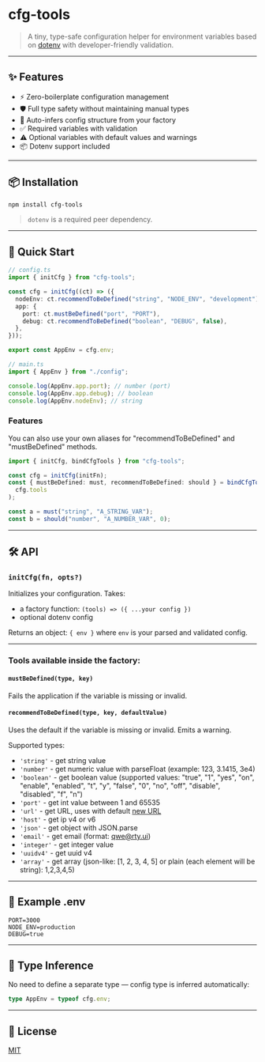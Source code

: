 # cfg-tools

> A tiny, type-safe configuration helper for environment variables based on [dotenv](https://www.npmjs.com/package/dotenv) with developer-friendly validation.

---

## ✨ Features

- ⚡ Zero-boilerplate configuration management
- 🛡️ Full type safety without maintaining manual types
- 🧠 Auto-infers config structure from your factory
- ✅ Required variables with validation
- ⚠️ Optional variables with default values and warnings
- 📦 Dotenv support included

---

## 📦 Installation

```bash
npm install cfg-tools
```

> `dotenv` is a required peer dependency.

---

## 🚀 Quick Start

```ts
// config.ts
import { initCfg } from "cfg-tools";

const cfg = initCfg((ct) => ({
  nodeEnv: ct.recommendToBeDefined("string", "NODE_ENV", "development"),
  app: {
    port: ct.mustBeDefined("port", "PORT"),
    debug: ct.recommendToBeDefined("boolean", "DEBUG", false),
  },
}));

export const AppEnv = cfg.env;
```

```ts
// main.ts
import { AppEnv } from "./config";

console.log(AppEnv.app.port); // number (port)
console.log(AppEnv.app.debug); // boolean
console.log(AppEnv.nodeEnv); // string
```

### Features

You can also use your own aliases for "recommendToBeDefined" and "mustBeDefined" methods.

```ts
import { initCfg, bindCfgTools } from "cfg-tools";

const cfg = initCfg(initFn);
const { mustBeDefined: must, recommendToBeDefined: should } = bindCfgTools(
  cfg.tools
);

const a = must("string", "A_STRING_VAR");
const b = should("number", "A_NUMBER_VAR", 0);
```

---

## 🛠️ API

### `initCfg(fn, opts?)`

Initializes your configuration. Takes:

- a factory function: `(tools) => ({ ...your config })`
- optional dotenv config

Returns an object: `{ env }` where `env` is your parsed and validated config.

---

### Tools available inside the factory:

#### `mustBeDefined(type, key)`

Fails the application if the variable is missing or invalid.

#### `recommendToBeDefined(type, key, defaultValue)`

Uses the default if the variable is missing or invalid. Emits a warning.

Supported types:

- `'string'` - get string value
- `'number'` - get numeric value with parseFloat (example: 123, 3.1415, 3e4)
- `'boolean'` - get boolean value (supported values: "true", "1", "yes", "on", "enable", "enabled", "t", "y", "false", "0", "no", "off", "disable", "disabled", "f", "n")
- `'port'` - get int value between 1 and 65535
- `'url'` - get URL, uses with default [new URL](https://developer.mozilla.org/en-US/docs/Web/API/URL/URL)
- `'host'` - get ip v4 or v6
- `'json'` - get object with JSON.parse
- `'email'` - get email (format: qwe@rty.ui)
- `'integer'` - get integer value
- `'uuidv4'` - get uuid v4
- `'array'` - get array (json-like: [1, 2, 3, 4, 5] or plain (each element will be string): 1,2,3,4,5)

---

## 📁 Example .env

```env
PORT=3000
NODE_ENV=production
DEBUG=true
```

---

## 🧪 Type Inference

No need to define a separate type — config type is inferred automatically:

```ts
type AppEnv = typeof cfg.env;
```

---

## 🧷 License

[MIT](./LICENSE)
